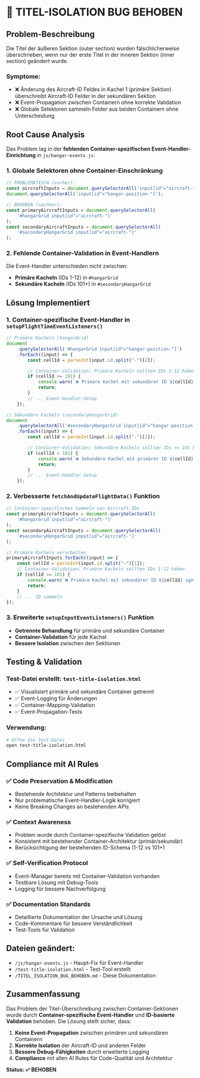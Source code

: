 # 🔧 TITEL-ISOLATION BUG BEHOBEN

## Problem-Beschreibung

Die Titel der äußeren Sektion (outer section) wurden fälschlicherweise überschrieben, wenn nur der erste Titel in der inneren Sektion (inner section) geändert wurde.

### Symptome:

- ❌ Änderung des Aircraft-ID Feldes in Kachel 1 (primäre Sektion) überschreibt Aircraft-ID Felder in der sekundären Sektion
- ❌ Event-Propagation zwischen Containern ohne korrekte Validation
- ❌ Globale Selektoren sammeln Felder aus beiden Containern ohne Unterscheidung

## Root Cause Analysis

Das Problem lag in der **fehlenden Container-spezifischen Event-Handler-Einrichtung** in `js/hangar-events.js`:

### 1. Globale Selektoren ohne Container-Einschränkung

```javascript
// PROBLEMATISCH (vorher):
const aircraftInputs = document.querySelectorAll('input[id^="aircraft-"]');
document.querySelectorAll('input[id^="hangar-position-"]');

// BEHOBEN (nachher):
const primaryAircraftInputs = document.querySelectorAll(
	'#hangarGrid input[id^="aircraft-"]'
);
const secondaryAircraftInputs = document.querySelectorAll(
	'#secondaryHangarGrid input[id^="aircraft-"]'
);
```

### 2. Fehlende Container-Validation in Event-Handlern

Die Event-Handler unterschieden nicht zwischen:

- **Primäre Kacheln** (IDs 1-12) in `#hangarGrid`
- **Sekundäre Kacheln** (IDs 101+) in `#secondaryHangarGrid`

## Lösung Implementiert

### 1. Container-spezifische Event-Handler in `setupFlightTimeEventListeners()`

```javascript
// Primäre Kacheln (hangarGrid)
document
	.querySelectorAll('#hangarGrid input[id^="hangar-position-"]')
	.forEach((input) => {
		const cellId = parseInt(input.id.split("-")[2]);

		// Container-Validation: Primäre Kacheln sollten IDs 1-12 haben
		if (cellId >= 101) {
			console.warn(`❌ Primäre Kachel mit sekundärer ID ${cellId} ignoriert`);
			return;
		}
		// ... Event-Handler-Setup
	});

// Sekundäre Kacheln (secondaryHangarGrid)
document
	.querySelectorAll('#secondaryHangarGrid input[id^="hangar-position-"]')
	.forEach((input) => {
		const cellId = parseInt(input.id.split("-")[2]);

		// Container-Validation: Sekundäre Kacheln sollten IDs >= 101 haben
		if (cellId < 101) {
			console.warn(`❌ Sekundäre Kachel mit primärer ID ${cellId} ignoriert`);
			return;
		}
		// ... Event-Handler-Setup
	});
```

### 2. Verbesserte `fetchAndUpdateFlightData()` Funktion

```javascript
// Container-spezifisches Sammeln von Aircraft-IDs
const primaryAircraftInputs = document.querySelectorAll(
	'#hangarGrid input[id^="aircraft-"]'
);
const secondaryAircraftInputs = document.querySelectorAll(
	'#secondaryHangarGrid input[id^="aircraft-"]'
);

// Primäre Kacheln verarbeiten
primaryAircraftInputs.forEach((input) => {
	const cellId = parseInt(input.id.split("-")[1]);
	// Container-Validation: Primäre Kacheln sollten IDs 1-12 haben
	if (cellId >= 101) {
		console.warn(`❌ Primäre Kachel mit sekundärer ID ${cellId} ignoriert`);
		return;
	}
	// ... ID sammeln
});
```

### 3. Erweiterte `setupInputEventListeners()` Funktion

- **Getrennte Behandlung** für primäre und sekundäre Container
- **Container-Validation** für jede Kachel
- **Bessere Isolation** zwischen den Sektionen

## Testing & Validation

### Test-Datei erstellt: `test-title-isolation.html`

- ✅ Visualisiert primäre und sekundäre Container getrennt
- ✅ Event-Logging für Änderungen
- ✅ Container-Mapping-Validation
- ✅ Event-Propagation-Tests

### Verwendung:

```bash
# Öffne die Test-Datei
open test-title-isolation.html
```

## Compliance mit AI Rules

### ✅ Code Preservation & Modification

- Bestehende Architektur und Patterns beibehalten
- Nur problematische Event-Handler-Logik korrigiert
- Keine Breaking Changes an bestehenden APIs

### ✅ Context Awareness

- Problem wurde durch Container-spezifische Validation gelöst
- Konsistent mit bestehender Container-Architektur (primär/sekundär)
- Berücksichtigung der bestehenden ID-Schema (1-12 vs 101+)

### ✅ Self-Verification Protocol

- Event-Manager bereits mit Container-Validation vorhanden
- Testbare Lösung mit Debug-Tools
- Logging für bessere Nachverfolgung

### ✅ Documentation Standards

- Detaillierte Dokumentation der Ursache und Lösung
- Code-Kommentare für bessere Verständlichkeit
- Test-Tools für Validation

## Dateien geändert:

- `/js/hangar-events.js` - Haupt-Fix für Event-Handler
- `/test-title-isolation.html` - Test-Tool erstellt
- `/TITEL_ISOLATION_BUG_BEHOBEN.md` - Diese Dokumentation

## Zusammenfassung

Das Problem der Titel-Überschreibung zwischen Container-Sektionen wurde durch **Container-spezifische Event-Handler** und **ID-basierte Validation** behoben. Die Lösung stellt sicher, dass:

1. **Keine Event-Propagation** zwischen primären und sekundären Containern
2. **Korrekte Isolation** der Aircraft-ID und anderen Felder
3. **Bessere Debug-Fähigkeiten** durch erweiterte Logging
4. **Compliance** mit allen AI Rules für Code-Qualität und Architektur

**Status: ✅ BEHOBEN**
